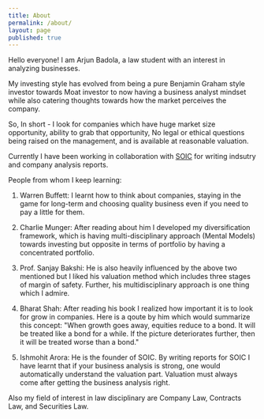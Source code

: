```yaml
---
title: About
permalink: /about/
layout: page
published: true
---
```

Hello everyone! I am Arjun Badola, a law student with an interest in analyzing businesses.

My investing style has evolved from being a pure Benjamin Graham style investor towards Moat investor to now having a business analyst mindset while also catering thoughts towards how the market perceives the company.

So, In short - I look for companies which have huge market size opportunity, ability to grab that opportunity, No legal or ethical questions being raised on the management, and is available at reasonable valuation.

Currently I have been working in collaboration with [SOIC](https://soic.in/blogs) for writing indsutry and company analysis reports.

People from whom I keep learning:

1. Warren Buffett: I learnt how to think about companies, staying in the game for long-term and choosing quality business even if you need to pay a little for them.

2. Charlie Munger: After reading about him I developed my diversification framework, which is having multi-disciplinary approach (Mental Models) towards investing but opposite in terms of portfolio by having a concentrated portfolio.

3. Prof. Sanjay Bakshi: He is also heavily influenced by the above two mentioned but I liked his valuation method which includes three stages of margin of safety. Further, his multidisciplinary approach is one thing which I admire.

4. Bharat Shah: After reading his book I realized how important it is to look for grow in companies. Here is a qoute by him which would summarize this concept: "When growth goes away, equities reduce to a bond. It will be treated like a bond for a while. If the picture deteriorates further, then it will be treated worse than a bond."

5. Ishmohit Arora: He is the founder of SOIC. By writing reports for SOIC I have learnt that if your business analysis is strong, one would automatically understand the valuation part. Valuation must always come after getting the business analysis right.

Also my field of interest in law disciplinary are Company Law, Contracts Law, and Securities Law.
